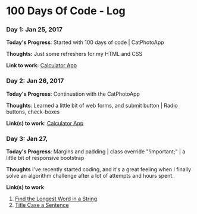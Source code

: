 # 100 Days Of Code - Log

### Day 1: Jan 25, 2017


**Today's Progress**: Started with 100 days of code | CatPhotoApp

**Thoughts:** Just some refreshers for my HTML and CSS

**Link to work:** [Calculator App](http://www.example.com)

### Day 2: Jan 26, 2017


**Today's Progress**: Continuation with the CatPhotoApp

**Thoughts**: Learned a little bit of web forms, and submit button | Radio buttons, check-boxes

**Link(s) to work**: [Calculator App](http://www.example.com)


### Day 3: Jan 27, 

**Today's Progress**: Margins and padding | class override "!important;" | a little bit of responsive bootstrap

**Thoughts** I've recently started coding, and it's a great feeling when I finally solve an algorithm challenge after a lot of attempts and hours spent.

**Link(s) to work**
1. [Find the Longest Word in a String](https://www.freecodecamp.com/challenges/find-the-longest-word-in-a-string)
2. [Title Case a Sentence](https://www.freecodecamp.com/challenges/title-case-a-sentence)
